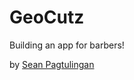 # GeoCutz

Building an app for barbers!  

by [Sean Pagtulingan](http://https://www.linkedin.com/in/seanpagtulingan)